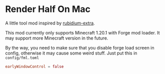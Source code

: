 # Render Half On Mac

A little tool mod inspired by [rubidium-extra](https://github.com/dima-dencep/rubidium-extra).

This mod currently only supports Minecraft 1.20.1 with Forge mod loader. It may support more Minecraft version in the
future.

By the way, you need to make sure that you disable forge load screen in config, otherwise it may cause some weird stuff.
Just put this in ``config/fml.toml``

``` toml
earlyWindowControl = false
```